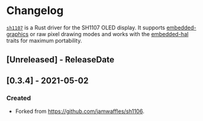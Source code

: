 # Changelog

[`sh1107`](https://crates.io/crates/sh1107) is a Rust driver for the SH1107 OLED display. It supports
[embedded-graphics](https://crates.io/crates/embedded-graphics) or raw pixel drawing modes and works
with the [embedded-hal](crates.io/crates/embedded-hal) traits for maximum portability.

<!-- next-header -->

## [Unreleased] - ReleaseDate

## [0.3.4] - 2021-05-02

### Created

- Forked from https://github.com/jamwaffles/sh1106.
